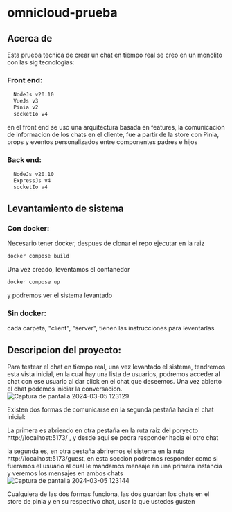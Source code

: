 # omnicloud-prueba
## Acerca de
  Esta prueba tecnica de crear un chat en tiempo real se creo en un monolito con las sig tecnologias:
### Front end:
```sh
  NodeJs v20.10
  VueJs v3
  Pinia v2
  socketIo v4
```
en el front end se uso una arquitectura basada en features,
la comunicacion de informacion de los chats en el cliente, fue a partir de la store con Pinia,
props y eventos personalizados entre componentes padres e hijos 

### Back end:
```sh
  NodeJs v20.10
  ExpressJs v4
  socketIo v4
```


## Levantamiento de sistema
### Con docker:
Necesario tener docker, despues de clonar el repo ejecutar en la raiz

```sh
docker compose build
```
Una vez creado, leventamos el contanedor

```sh
docker compose up
```
y podremos ver el sistema levantado

### Sin docker:
  cada carpeta, "client", "server", tienen las instrucciones para leventarlas

## Descripcion del proyecto:
  Para testear el chat en tiempo real, una vez levantado el sistema, tendremos esta vista inicial,
  en la cual hay una lista de usuarios, podremos acceder al chat con ese usuario al dar click en
  el chat que deseemos.
  Una vez abierto el chat podemos iniciar la conversacion.
  ![Captura de pantalla 2024-03-05 123129](https://github.com/RafaSaan/omnicloud-prueba/assets/83631990/44c994c1-9dcd-45c9-8ebb-02fb6815316a)


  Existen dos formas de comunicarse en la segunda pestaña hacia el chat inicial: 

  La primera es abriendo en otra pestaña en la ruta raiz del poryecto http://localhost:5173/ ,
  y desde aqui se podra responder hacia el otro chat


  la segunda es, en otra pestaña abriremos el sistema en la ruta http://localhost:5173/guest, en esta seccion podremos responder como si fueramos el usuario al cual le mandamos mensaje en una primera instancia y veremos los mensajes en ambos chats
  ![Captura de pantalla 2024-03-05 123144](https://github.com/RafaSaan/omnicloud-prueba/assets/83631990/5209d20e-1697-466f-a468-82369d896625)


  Cualquiera de las dos formas funciona, las dos guardan los chats en el store de pinia y en su respectivo chat, usar la que ustedes gusten

  
